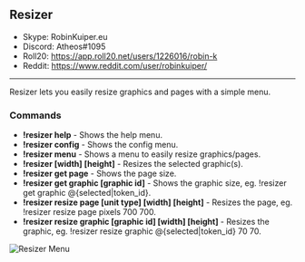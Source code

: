 ## Resizer

* Skype: RobinKuiper.eu
* Discord: Atheos#1095
* Roll20: https://app.roll20.net/users/1226016/robin-k
* Reddit: https://www.reddit.com/user/robinkuiper/

---

Resizer lets you easily resize graphics and pages with a simple menu.

### Commands

* **!resizer help** - Shows the help menu.
* **!resizer config** - Shows the config menu.
* **!resizer menu** - Shows a menu to easily resize graphics/pages.
* **!resizer [width] [height]** - Resizes the selected graphic(s).
* **!resizer get page** - Shows the page size.
* **!resizer get graphic [graphic id]** - Shows the graphic size, eg. !resizer get graphic @{selected|token_id}.
* **!resizer resize page [unit type] [width] [height]** - Resizes the page, eg. !resizer resize page pixels 700 700.
* **!resizer resize graphic [graphic id] [width] [height]** - Resizes the graphic, eg. !resizer resize graphic @{selected|token_id} 70 70.

![Resizer Menu](https://i.imgur.com/cld3ckL.png "Resizer Menu")